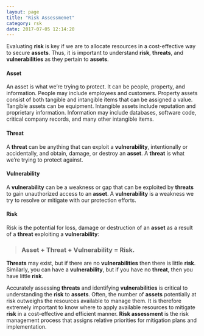 ```yaml
---
layout: page
title: "Risk Assessmenet"
category: rsk
date: 2017-07-05 12:14:20
---
```


Evaluating **risk** is key if we are to allocate resources in a cost-effective way to secure **assets**. Thus, it is important to understand **risk**, **threats**, and **vulnerabilities** as they pertain to **assets**.

#### Asset
An asset is what we’re trying to protect. It can be people, property, and information. People may include employees and customers. Property assets consist of both tangible and intangible items that can be assigned a value. Tangible assets can be equipment. Intangible assets include reputation and proprietary information. Information may include databases, software code, critical company records, and many other intangible items.


#### Threat
A **threat** can be anything that can exploit a **vulnerability**, intentionally or accidentally, and obtain, damage, or destroy an **asset**. A **threat** is what we’re trying to protect against.

#### Vulnerability
A **vulnerability** can be a weakness or gap that can be exploited by **threats** to gain unauthorized access to an **asset**. A **vulnerability** is a weakness we try to resolve or mitigate with our protection efforts.

#### Risk
Risk is the potential for loss, damage or destruction of an **asset** as a result of a **threat** exploiting a **vulnerability**:

> ### Asset + Threat + Vulnerability = Risk.

**Threats** may exist, but if there are no **vulnerabilities** then there is little **risk**. Similarly, you can have a **vulnerability**, but if you have no **threat**, then you have little **risk**.

Accurately assessing **threats** and identifying **vulnerabilities** is critical to understanding the **risk** to **assets**. Often, the number of **assets** potentially at risk outweighs the resources available to manage them. It is therefore extremely important to know where to apply available resources to mitigate **risk** in a cost-effective and efficient manner. **Risk assessment** is the risk management process that assigns relative priorities for mitigation plans and implementation.

